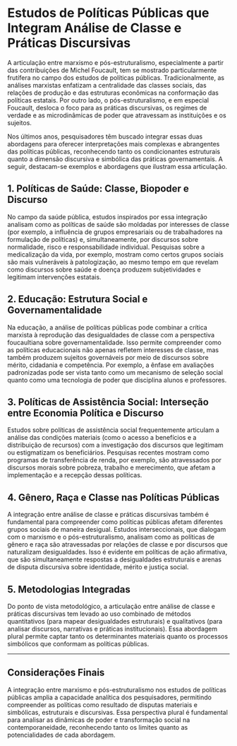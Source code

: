 
# Estudos de Políticas Públicas que Integram Análise de Classe e Práticas Discursivas

A articulação entre marxismo e pós-estruturalismo, especialmente a partir das contribuições de Michel Foucault, tem se mostrado particularmente frutífera no campo dos estudos de políticas públicas. Tradicionalmente, as análises marxistas enfatizam a centralidade das classes sociais, das relações de produção e das estruturas econômicas na conformação das políticas estatais. Por outro lado, o pós-estruturalismo, e em especial Foucault, desloca o foco para as práticas discursivas, os regimes de verdade e as microdinâmicas de poder que atravessam as instituições e os sujeitos.

Nos últimos anos, pesquisadores têm buscado integrar essas duas abordagens para oferecer interpretações mais complexas e abrangentes das políticas públicas, reconhecendo tanto os condicionantes estruturais quanto a dimensão discursiva e simbólica das práticas governamentais. A seguir, destacam-se exemplos e abordagens que ilustram essa articulação.

## 1. Políticas de Saúde: Classe, Biopoder e Discurso

No campo da saúde pública, estudos inspirados por essa integração analisam como as políticas de saúde são moldadas por interesses de classe (por exemplo, a influência de grupos empresariais ou de trabalhadores na formulação de políticas) e, simultaneamente, por discursos sobre normalidade, risco e responsabilidade individual. Pesquisas sobre a medicalização da vida, por exemplo, mostram como certos grupos sociais são mais vulneráveis à patologização, ao mesmo tempo em que revelam como discursos sobre saúde e doença produzem subjetividades e legitimam intervenções estatais.

## 2. Educação: Estrutura Social e Governamentalidade

Na educação, a análise de políticas públicas pode combinar a crítica marxista à reprodução das desigualdades de classe com a perspectiva foucaultiana sobre governamentalidade. Isso permite compreender como as políticas educacionais não apenas refletem interesses de classe, mas também produzem sujeitos governáveis por meio de discursos sobre mérito, cidadania e competência. Por exemplo, a ênfase em avaliações padronizadas pode ser vista tanto como um mecanismo de seleção social quanto como uma tecnologia de poder que disciplina alunos e professores.

## 3. Políticas de Assistência Social: Interseção entre Economia Política e Discurso

Estudos sobre políticas de assistência social frequentemente articulam a análise das condições materiais (como o acesso a benefícios e a distribuição de recursos) com a investigação dos discursos que legitimam ou estigmatizam os beneficiários. Pesquisas recentes mostram como programas de transferência de renda, por exemplo, são atravessados por discursos morais sobre pobreza, trabalho e merecimento, que afetam a implementação e a recepção dessas políticas.

## 4. Gênero, Raça e Classe nas Políticas Públicas

A integração entre análise de classe e práticas discursivas também é fundamental para compreender como políticas públicas afetam diferentes grupos sociais de maneira desigual. Estudos interseccionais, que dialogam com o marxismo e o pós-estruturalismo, analisam como as políticas de gênero e raça são atravessadas por relações de classe e por discursos que naturalizam desigualdades. Isso é evidente em políticas de ação afirmativa, que são simultaneamente respostas a desigualdades estruturais e arenas de disputa discursiva sobre identidade, mérito e justiça social.

## 5. Metodologias Integradas

Do ponto de vista metodológico, a articulação entre análise de classe e práticas discursivas tem levado ao uso combinado de métodos quantitativos (para mapear desigualdades estruturais) e qualitativos (para analisar discursos, narrativas e práticas institucionais). Essa abordagem plural permite captar tanto os determinantes materiais quanto os processos simbólicos que conformam as políticas públicas.

---

## Considerações Finais

A integração entre marxismo e pós-estruturalismo nos estudos de políticas públicas amplia a capacidade analítica dos pesquisadores, permitindo compreender as políticas como resultado de disputas materiais e simbólicas, estruturais e discursivas. Essa perspectiva plural é fundamental para analisar as dinâmicas de poder e transformação social na contemporaneidade, reconhecendo tanto os limites quanto as potencialidades de cada abordagem.

```
